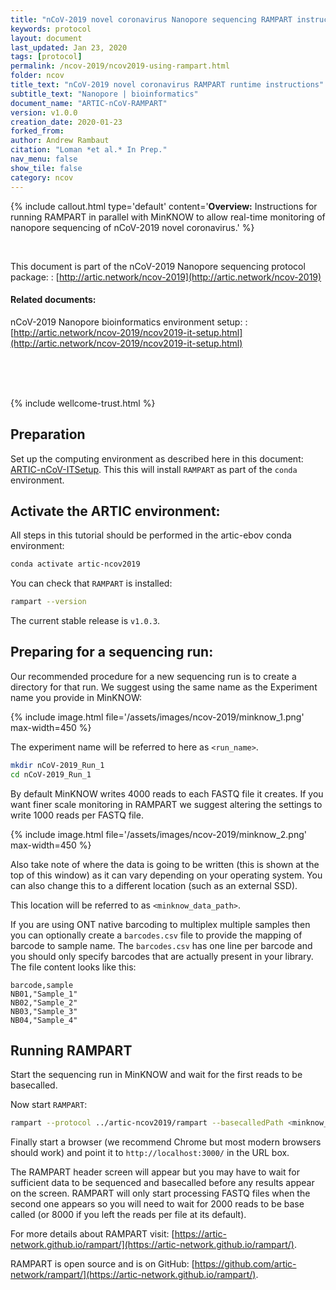 ```yaml
---
title: "nCoV-2019 novel coronavirus Nanopore sequencing RAMPART instructions | amplicon, native barcoding"
keywords: protocol
layout: document
last_updated: Jan 23, 2020
tags: [protocol] 
permalink: /ncov-2019/ncov2019-using-rampart.html
folder: ncov
title_text: "nCoV-2019 novel coronavirus RAMPART runtime instructions"
subtitle_text: "Nanopore | bioinformatics"
document_name: "ARTIC-nCoV-RAMPART"
version: v1.0.0
creation_date: 2020-01-23
forked_from: 
author: Andrew Rambaut
citation: "Loman *et al.* In Prep."
nav_menu: false
show_tile: false
category: ncov
---
```


{% include callout.html
type='default'
content='**Overview:** Instructions for running RAMPART in parallel with MinKNOW to allow real-time monitoring of nanopore sequencing of nCoV-2019 novel coronavirus.'
%}

<br />

This document is part of the nCoV-2019 Nanopore sequencing protocol package:
: [http://artic.network/ncov-2019](http://artic.network/ncov-2019)

#### Related documents:

nCoV-2019 Nanopore bioinformatics environment setup:
: [http://artic.network/ncov-2019/ncov2019-it-setup.html](http://artic.network/ncov-2019/ncov2019-it-setup.html)


<br /><br /><br />

{% include wellcome-trust.html %}

<div class="pagebreak"> </div>

## Preparation

Set up the computing environment as described here in this document: [ARTIC-nCoV-ITSetup](ncov2019-it-setup.html). This this will install `RAMPART` as part of the `conda` environment.

## Activate the ARTIC environment:

All steps in this tutorial should be performed in the artic-ebov conda environment:

```bash
conda activate artic-ncov2019
```

You can check that `RAMPART` is installed:

```bash
rampart --version
```

The current stable release is `v1.0.3`.

## Preparing for a sequencing run:

Our recommended procedure for a new sequencing run is to create a directory for that run. We suggest using the same name as the Experiment name you provide in MinKNOW:

{% include image.html file='/assets/images/ncov-2019/minknow_1.png' max-width=450 %}

The experiment name will be referred to here as `<run_name>`.

```bash
mkdir nCoV-2019_Run_1
cd nCoV-2019_Run_1
```

By default MinKNOW writes 4000 reads to each FASTQ file it creates. If you want finer scale monitoring in RAMPART we suggest altering the settings to write 1000 reads per FASTQ file.  

{% include image.html file='/assets/images/ncov-2019/minknow_2.png' max-width=450 %}

Also take note of where the data is going to be written (this is shown at the top of this window) as it can vary depending on your operating system. You can also change this to a different location (such as an external SSD).

This location will be referred to as `<minknow_data_path>`.

If you are using ONT native barcoding to multiplex multiple samples then you can optionally create a `barcodes.csv` file to provide the mapping of barcode to sample name. The `barcodes.csv` has one line per barcode and you should only specify barcodes that are actually present in your library. The file content looks like this:

```
barcode,sample
NB01,"Sample_1"
NB02,"Sample_2" 
NB03,"Sample_3" 
NB04,"Sample_4" 
```

## Running RAMPART

Start the sequencing run in MinKNOW and wait for the first reads to be basecalled. 

Now start `RAMPART`:

```bash
rampart --protocol ../artic-ncov2019/rampart --basecalledPath <minknow_data_path>/<run_name>/fastq_pass
```

Finally start a browser (we recommend Chrome but most modern browsers should work) and point it to `http://localhost:3000/` in the URL box.

The RAMPART header screen will appear but you may have to wait for sufficient data to be sequenced and basecalled before any results appear on the screen. RAMPART will only start processing FASTQ files when the second one appears so you will need to wait for 2000 reads to be base called (or 8000 if you left the reads per file at its default).

For more details about RAMPART visit: [https://artic-network.github.io/rampart/](https://artic-network.github.io/rampart/).

RAMPART is open source and is on GitHub: [https://github.com/artic-network/rampart/](https://artic-network.github.io/rampart/).